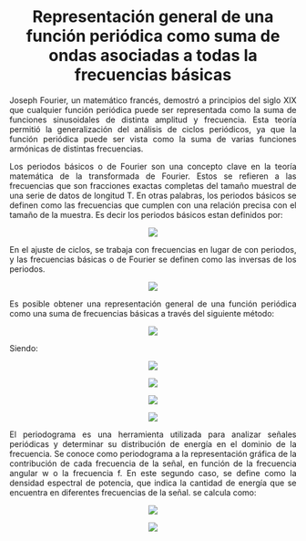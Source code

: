<h1 align="center"> Representación general de una función periódica como suma de ondas asociadas a todas la frecuencias básicas</h1>

<p align="justify">Joseph Fourier, un matemático francés, demostró a principios del siglo XIX que cualquier función periódica puede ser representada como la suma de funciones sinusoidales de distinta amplitud y frecuencia. Esta teoría permitió la generalización del análisis de ciclos periódicos, ya que la función periódica puede ser vista como la suma de varias funciones armónicas de distintas frecuencias.</p> 

<p align="justify">Los periodos básicos o de Fourier son una concepto clave en la teoría matemática de la transformada de Fourier. Estos se refieren a las frecuencias que son fracciones exactas completas del tamaño muestral de una serie de datos de longitud T. En otras palabras, los periodos básicos se definen como las frecuencias que cumplen con una relación precisa con el tamaño de la muestra. Es decir los periodos básicos estan definidos por:
</p>

<p align="center"><img src = "https://quicklatex.com/cache3/79/ql_dd1212ad9d3a46c62423b9584a465679_l3.png"></p>

<p align="justify">En el ajuste de ciclos, se trabaja con frecuencias en lugar de con periodos, y las frecuencias básicas o de Fourier se definen como las inversas de los periodos.</p>

<p align="center"><img src = "https://quicklatex.com/cache3/85/ql_4624409161cbb0182200a6fe61914a85_l3.png"></p>

<p align="justify">Es posible obtener una representación general de una función periódica como una suma de frecuencias básicas a través del siguiente método: </p>

<p align="center"><img src = "https://quicklatex.com/cache3/1b/ql_a822640b376eca7ce4a8792d43f0191b_l3.png"></p>

<p>Siendo: </p>

<p align="center"><img src = "https://quicklatex.com/cache3/fa/ql_b640973a4ff75f87c65566c8dbaf3bfa_l3.png"></p>
<p align="center"><img src = "https://quicklatex.com/cache3/3c/ql_a4a0cc93124b10888e6ad501f522e63c_l3.png"></p>
<p align="center"><img src = "https://quicklatex.com/cache3/a3/ql_6c5cbd8ce44f2927f89e71b682cef7a3_l3.png"></p>
<p align="center"><img src = "https://quicklatex.com/cache3/1a/ql_fc49db5eb0a929dd4b2d377c476d1a1a_l3.png"></p>

<p align="justify">El periodograma es una herramienta utilizada para analizar señales periódicas y determinar su distribución de energía en el dominio de la frecuencia. Se conoce como periodograma a la representación gráfica de la contribución de cada frecuencia de la señal, en función de la frecuencia angular w o la frecuencia f. En este segundo caso, se define como la densidad espectral de potencia, que indica la cantidad de energía que se encuentra en diferentes frecuencias de la señal. se calcula como: </p>

<p align="center"><img src = "https://latex.codecogs.com/svg.image?R^{2}&space;=&space;A^{2}&plus;B^{2}"></p>
<p align="center"><img src = "https://latex.codecogs.com/svg.image?I(f^{i})&space;=&space;\frac{TR^{2}}{2},\hspace{0.1cm}&space;con&space;\hspace{0.1cm}&space;\frac{1}{T}\leq&space;f_{j}\leq&space;.5"></p>




